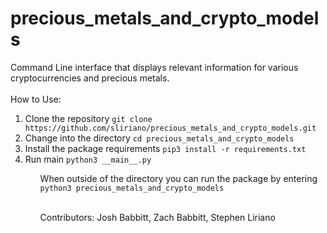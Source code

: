 # precious_metals_and_crypto_models
Command Line interface that displays relevant information for various cryptocurrencies and precious metals.
<br><br>
How to Use:
<ol>
<li> Clone the repository <code>git clone https://github.com/sliriano/precious_metals_and_crypto_models.git</code></li> 
<li>Change into the directory <code>cd precious_metals_and_crypto_models</code></li>
<li>Install the package requirements <code>pip3 install -r requirements.txt</code></li>
<li>Run main <code>python3 __main__.py</code></li>
<ul/>
<p>When outside of the directory you can run the package by entering <code>python3 precious_metals_and_crypto_models</code></p>
<br>
Contributors: Josh Babbitt, Zach Babbitt, Stephen Liriano
